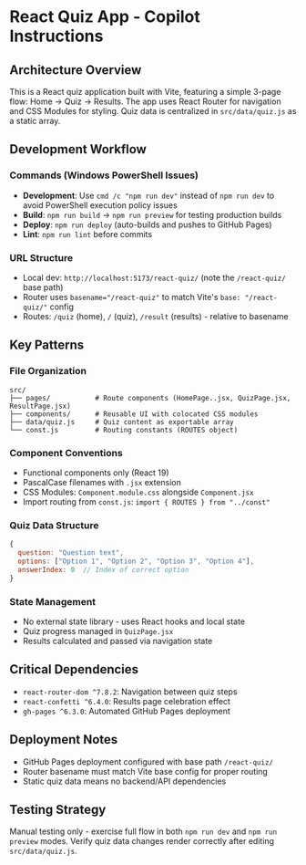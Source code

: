 # React Quiz App - Copilot Instructions

## Architecture Overview

This is a React quiz application built with Vite, featuring a simple 3-page flow: Home → Quiz → Results. The app uses React Router for navigation and CSS Modules for styling. Quiz data is centralized in `src/data/quiz.js` as a static array.

## Development Workflow

### Commands (Windows PowerShell Issues)

- **Development**: Use `cmd /c "npm run dev"` instead of `npm run dev` to avoid PowerShell execution policy issues
- **Build**: `npm run build` → `npm run preview` for testing production builds
- **Deploy**: `npm run deploy` (auto-builds and pushes to GitHub Pages)
- **Lint**: `npm run lint` before commits

### URL Structure

- Local dev: `http://localhost:5173/react-quiz/` (note the `/react-quiz/` base path)
- Router uses `basename="/react-quiz"` to match Vite's `base: "/react-quiz/"` config
- Routes: `/quiz` (home), `/` (quiz), `/result` (results) - relative to basename

## Key Patterns

### File Organization

```
src/
├── pages/           # Route components (HomePage..jsx, QuizPage.jsx, ResultPage.jsx)
├── components/      # Reusable UI with colocated CSS modules
├── data/quiz.js     # Quiz content as exportable array
└── const.js         # Routing constants (ROUTES object)
```

### Component Conventions

- Functional components only (React 19)
- PascalCase filenames with `.jsx` extension
- CSS Modules: `Component.module.css` alongside `Component.jsx`
- Import routing from `const.js`: `import { ROUTES } from "../const"`

### Quiz Data Structure

```javascript
{
  question: "Question text",
  options: ["Option 1", "Option 2", "Option 3", "Option 4"],
  answerIndex: 0  // Index of correct option
}
```

### State Management

- No external state library - uses React hooks and local state
- Quiz progress managed in `QuizPage.jsx`
- Results calculated and passed via navigation state

## Critical Dependencies

- `react-router-dom ^7.8.2`: Navigation between quiz steps
- `react-confetti ^6.4.0`: Results page celebration effect
- `gh-pages ^6.3.0`: Automated GitHub Pages deployment

## Deployment Notes

- GitHub Pages deployment configured with base path `/react-quiz/`
- Router basename must match Vite base config for proper routing
- Static quiz data means no backend/API dependencies

## Testing Strategy

Manual testing only - exercise full flow in both `npm run dev` and `npm run preview` modes. Verify quiz data changes render correctly after editing `src/data/quiz.js`.
